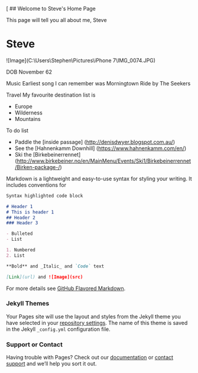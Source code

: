 [ ## Welcome to Steve's Home Page



This page will tell you all about me, Steve

# Steve

![Image](C:\Users\Stephen\Pictures\iPhone 7\IMG_0074.JPG)

DOB November 62

Music
Earliest song I can remember was Morningtown Ride by The Seekers

Travel
My favourite destination list is 
- Europe
- Wilderness
- Mountains

To do list
- Paddle the [inside passage] (http://denisdwyer.blogspot.com.au/)
- See the [Hahnenkamm Downhill] (https://www.hahnenkamm.com/en/)
- Ski the [Birkebeinerrennet] (http://www.birkebeiner.no/en/MainMenu/Events/Ski1/Birkebeinerrennet/Birken-package-/)



Markdown is a lightweight and easy-to-use syntax for styling your writing. It includes conventions for

```markdown
Syntax highlighted code block

# Header 1
# This is header 1
## Header 2
### Header 3

- Bulleted
- List

1. Numbered
2. List

**Bold** and _Italic_ and `Code` text

[Link](url) and ![Image](src)
```

For more details see [GitHub Flavored Markdown](https://guides.github.com/features/mastering-markdown/).

### Jekyll Themes

Your Pages site will use the layout and styles from the Jekyll theme you have selected in your [repository settings](https://github.com/STGreenGitHub/steve.github.io/settings). The name of this theme is saved in the Jekyll `_config.yml` configuration file.

### Support or Contact

Having trouble with Pages? Check out our [documentation](https://help.github.com/categories/github-pages-basics/) or [contact support](https://github.com/contact) and we’ll help you sort it out.
